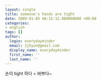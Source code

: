 ```yaml
---
layout: single
title: someone's hands are tight
date: 2009-01-05 08:15:12.000000000 +09:00
categories:
- english
tags: []
author:
  login: everydayminder
  email: 2jhyun@gmail.com
  display_name: everydayminder
  first_name: ''
  last_name: ''
---
```

손이 tight 하다 = 바쁘다~

